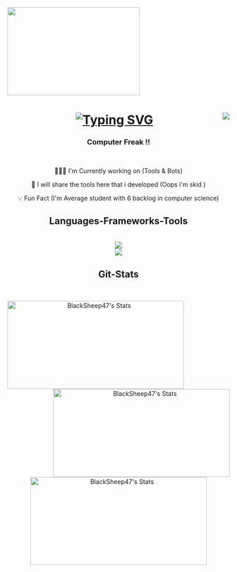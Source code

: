 <div>
<div align="left">

<img src="https://github.com/user-attachments/assets/494e3345-d631-4ff2-b944-40999662f694" width="300" height="200" />

 

  <div/>

  
  <img align="right" src="https://badges.pufler.dev/visits/BlackSheep47/BlackSheep47" />
<h1 align="center">
  <a href="https://git.io/typing-svg">
    <img src="https://readme-typing-svg.herokuapp.com?font=Righteous&size=35&center=true&vCenter=true&duration=2500&pause=500&width=435&lines=Hello+Nerds!;I'm+Ayush+Vaid;Peace+%E2%9C%8C" alt="Typing SVG" />
  </a>
</h1>
</div>


<h3 align="center">
  Computer Freak !! 
</h3>
<br/>

<div align="center">
  
  👨🏻‍💻 I'm Currently working on (Tools & Bots)
  
  🤖 I will share the tools here that i developed  (Oops i'm skid )
  
  💡 Fun Fact (I'm Average student with 6 backlog in computer science)
  
</div>

<h2 align="center"> Languages-Frameworks-Tools </h2>
<br/>

<div align="center">
 <a href="https://skillicons.dev">
  <img src="https://skillicons.dev/icons?i=unity,androidstudio,blender,html,css,unreal,pr"/><br>
   <img src="https://skillicons.dev/icons?i=js,kali,linux,ps,py,bash,discord"/>
   </a>
   </div>

<h2 align="center"> Git-Stats </h2>
<br/>

<div align="center">
  
<img align="left"
  src="https://github-readme-stats.vercel.app/api?username=BlackSheep47&theme=dark&show_icons=true&hide_border=true&count_private=true" 
  alt="BlackSheep47's Stats" 
  style="width: 400px; height: 200px;"/>
 
<img align="right"
  src="https://github-readme-streak-stats.herokuapp.com/?user=BlackSheep47&theme=dark&hide_border=true" 
  alt="BlackSheep47's Stats" 
  style="width: 400px; height: 200px;"/>
</div>


  
<div align="center">


<img align="center"
  src="https://github-readme-stats.vercel.app/api/top-langs/?username=BlackSheep47&theme=dark&show_icons=true&hide_border=true&layout=compact" 
  alt="BlackSheep47's Stats" 
  style="width: 400px; height: 200px;"/>

</div>



